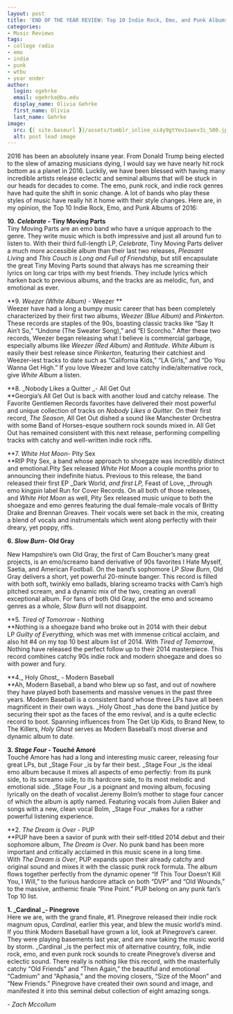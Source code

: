 ```yaml
---
layout: post
title: 'END OF THE YEAR REVIEW: Top 10 Indie Rock, Emo, and Punk Albums of 2016'
categories:
- Music Reviews
tags:
- college radio
- emo
- indie
- punk
- wtbu
- year ender
author:
  login: ogehrke
  email: ogehrke@bu.edu
  display_name: Olivia Gehrke
  first_name: Olivia
  last_name: Gehrke
image:
  src: {{ site.baseurl }}/assets/tumblr_inline_oi4y9gtYeu1swxv3i_500.jpg
  alt: post lead image
---
```


2016 has been an absolutely insane year. From Donald Trump being elected to the slew of amazing musicians dying, I would say we have nearly hit rock bottom as a planet in 2016. Luckily, we have been blessed with having many incredible artists release eclectic and seminal albums that will be stuck in our heads for decades to come. The emo, punk rock, and indie rock genres have had quite the shift in sonic change. A lot of bands who play these styles of music have really hit it home with their style changes. Here are, in my opinion, the Top 10 Indie Rock, Emo, and Punk Albums of 2016:

**10. _Celebrate_ - Tiny Moving Parts**  
Tiny Moving Parts are an emo band who have a unique approach to the genre. They write music which is both impressive and just all around fun to listen to. With their third full-length LP, _Celebrate_, Tiny Moving Parts deliver a much more accessible album than their last two releases, _Pleasant Living_ and _This Couch is Long and Full of Friendship,_ but still encapsulate the great Tiny Moving Parts sound that always has me screaming their lyrics on long car trips with my best friends. They include lyrics which harken back to previous albums, and the tracks are as melodic, fun, and emotional as ever.

**9. _Weezer (White Album)_ - Weezer **  
Weezer have had a long a bumpy music career that has been completely characterized by their first two albums, _Weezer (Blue Album)_ and _Pinkerton_. These records are staples of the 90s, boasting classic tracks like “Say It Ain’t So,” “Undone (The Sweater Song),” and “El Scorcho.” After these two records, Weezer began releasing what I believe is commercial garbage, especially albums like _Weezer (Red Album)_ and _Ratitude_. _White Album_ is easily their best release since _Pinkerton_, featuring their catchiest and Weezer-iest tracks to date such as “California Kids,” “LA Girls,” and “Do You Wanna Get High.” If you love Weezer and love catchy indie/alternative rock, give _White Album_ a listen.

**8. _Nobody Likes a Quitter _\- All Get Out  
**Georgia’s All Get Out is back with another loud and catchy release. The Favorite Gentlemen Records favorites have delivered their most powerful and unique collection of tracks on _Nobody Likes a Quitter_. On their first record, _The Season_, All Get Out dished a sound like Manchester Orchestra with some Band of Horses-esque southern rock sounds mixed in. All Get Out has remained consistent with this next release, performing compelling tracks with catchy and well-written indie rock riffs.

**7. _White Hot Moon_\- Pity Sex  
**RIP Pity Sex, a band whose approach to shoegaze was incredibly distinct and emotional.Pity Sex released _White Hot Moon_ a couple months prior to announcing their indefinite hiatus. Previous to this release, the band released their first EP _Dark World, _and first LP,_ Feast of Love, _through emo kingpin label Run for Cover Records. On all both of those releases, and _White Hot Moon_ as well, Pity Sex released music unique to both the shoegaze and emo genres featuring the dual female-male vocals of Britty Drake and Brennan Greaves. Their vocals were set back in the mix, creating a blend of vocals and instrumentals which went along perfectly with their dreary, yet poppy, riffs.

**6. _Slow Burn_\- Old Gray**

New Hampshire’s own Old Gray, the first of Cam Boucher’s many great projects, is an emo/screamo band derivative of 90s favorites I Hate Myself, Saetia, and American Football. On the band’s sophomore LP _Slow Burn_, Old Gray delivers a short, yet powerful 20-minute banger. This record is filled with both soft, twinkly emo ballads, blaring screamo tracks with Cam’s high pitched scream, and a dynamic mix of the two, creating an overall exceptional album. For fans of both Old Gray, and the emo and screamo genres as a whole, _Slow Burn_ will not disappoint.

**5. _Tired of Tomorrow_ - Nothing  
**Nothing is a shoegaze band who broke out in 2014 with their debut LP _Guilty of Everything_, which was met with immense critical acclaim, and also hit #4 on my top 10 best album list of 2014. With _Tired of Tomorrow_, Nothing have released the perfect follow up to their 2014 masterpiece. This record combines catchy 90s indie rock and modern shoegaze and does so with power and fury.

**4._ Holy Ghost_ - Modern Baseball  
**Ah, Modern Baseball, a band who blew up so fast, and out of nowhere they have played both basements and massive venues in the past three years. Modern Baseball is a consistent band whose three LPs have all been magnificent in their own ways. _Holy Ghost _has done the band justice by securing their spot as the faces of the emo revival, and is a quite eclectic record to boot. Spanning influences from The Get Up Kids, to Brand New, to The Killers, _Holy Ghost_ serves as Modern Baseball’s most diverse and dynamic album to date.

**3. _Stage Four_ - Touché Amoré**  
Touché Amore has had a long and interesting music career, releasing four great LPs, but _Stage Four _is by far their best. _Stage Four _is the ideal emo album because it mixes all aspects of emo perfectly: from its punk side, to its screamo side, to its hardcore side, to its most melodic and emotional side. _Stage Four _is a poignant and moving album, focusing lyrically on the death of vocalist Jeremy Bolm’s mother to stage four cancer of which the album is aptly named. Featuring vocals from Julien Baker and songs with a new, clean vocal Bolm, _Stage Four _makes for a rather powerful listening experience.

**2. _The Dream is Over_ - PUP  
**PUP have been a savior of punk with their self-titled 2014 debut and their sophomore album, _The Dream is Over_. No punk band has been more important and critically acclaimed in this music scene in a long time. With _The Dream is Over_, PUP expands upon their already catchy and original sound and mixes it with the classic punk rock formula. The album flows together perfectly from the dynamic opener “If This Tour Doesn’t Kill You, I Will,” to the furious hardcore attack on both “DVP” and “Old Wounds,” to the massive, anthemic finale “Pine Point.” PUP belong on any punk fan’s Top 10 list.

**1. _Cardinal _\- Pinegrove**  
Here we are, with the grand finale, #1. Pinegrove released their indie rock magnum opus, _Cardinal_, earlier this year, and blew the music world’s mind. If you think Modern Baseball have grown a lot, look at Pinegrove’s career. They were playing basements last year, and are now taking the music world by storm. _Cardinal _is the perfect mix of alternative country, folk, indie rock, emo, and even punk rock sounds to create Pinegrove’s diverse and eclectic sound. There really is nothing like this record, with the masterfully catchy “Old Friends” and “Then Again,” the beautiful and emotional “Cadmium” and “Aphasia,” and the moving closers, “Size of the Moon” and “New Friends.” Pinegrove have created their own sound and image, and manifested it into this seminal debut collection of eight amazing songs.

_\- Zach Mccollum_